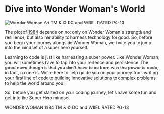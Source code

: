 # Dive into Wonder Woman's World

![Wonder Woman Art]()
TM & © DC and WBEI. RATED PG-13

The plot of [1984](https://www.wonderwomanfilm.com/) depends on not only on Wonder Woman's strength and resilience, but also her ability to harness technology for good. So, before you begin your journey alongside Wonder Woman, we invite you to jump into the mindset of a super hero yourself. 

Learning to code is just like harnessing a super power. Like Wonder Woman, you will sometimes have to tap into your reilience and persistence. The good news though is that you don't have to be born with the power to code, in fact, no one is. We're here to help guide you on your journey from writing your first line of code to building innovative solutions to complex problems to help the world around you.

So, before you get started on your coding journey, let's have some fun and get into the Super Hero mindset!

WONDER WOMAN 1984 TM & © DC and WBEI. RATED PG-13